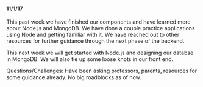 #### 11/1/17

This past week we have finished our components and have learned more about Node.js and MongoDB. We have done a couple practice applications using Node and getting familiar with it. We have reached out to other resources for further guidance through the next phase of the backend.

This next week we will get started with Node.js and designing our databse in MongoDB. We will also tie up some loose knots in our front end.

Questions/Challenges: Have been asking professors, parents, resources for some guidance already. No big roadblocks as of now. 
